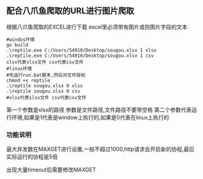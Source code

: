 ## 配合八爪鱼爬取的URL进行图片爬取
根据八爪鱼爬取的EXCEL进行下载
excel里必须带有图片或则图片字段的文本
```shell
#windos环境
go build 
.\reptile.exe C:/Users/54910/Desktop/sougou.xlsx 1 xlsx
.\reptile.exe C:/Users/54910/Desktop/sougou.xlsx 1 csv
xlsx代表slsx文件 csv代表csv文件
#linux环境
#先运行run.bat脚本,然后对文件授权
chmod +x reptile
.\reptile sougou.xlsx 0 xlsx
.\reptile sougou.xlsx 0 csv
#xlsx代表slsx文件 csv代表csv文件
```
第一个参数是xlsx的路径
参数是文件路径,文件路径不要带空格
第二个参数代表运行环境,如果是1代表是window上执行的,如果是0代表在linux上执行的
### 功能说明

最大并发数在MAXGET进行设置,一般不超过1000,http请求会开启新的协程,最后实际运行的协程是5倍

出现大量timeout后需要修改MAXGET
